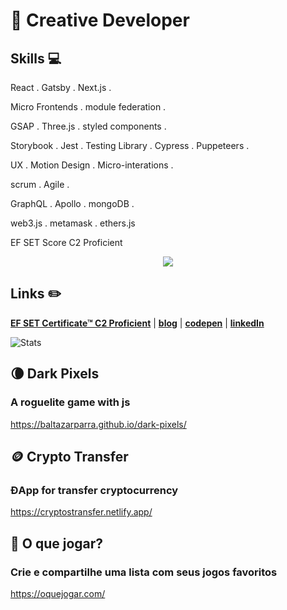 # :city_sunset: Creative Developer

## Skills 💻

React . Gatsby . Next.js .

Micro Frontends . module federation .

GSAP . Three.js . styled components .

Storybook . Jest . Testing Library . Cypress . Puppeteers .

UX . Motion Design . Micro-interations .

scrum . Agile .
 
GraphQL . Apollo . mongoDB . 

web3.js . metamask . ethers.js

EF SET Score C2 Proficient

<p align='center'>
  <img align='center' src="https://media.giphy.com/media/QH3ICOUXvsEqSWjMmF/giphy.gif">
<p/>


## Links :pencil2:

[**EF SET Certificate™ C2 Proficient**](https://www.efset.org/cert/Mj458s) | [**blog**](https://baltazarparra.github.io/) | [**codepen**](https://codepen.io/baltazarparra) | [**linkedIn**](https://www.linkedin.com/in/baltazarparra/)

![Stats](https://github-readme-stats.vercel.app/api?username=baltazarparra&show_icons=true&theme=radical)

## 🌘 Dark Pixels

### A roguelite game with js

https://baltazarparra.github.io/dark-pixels/

## 🪙 Crypto Transfer

### ĐApp for transfer cryptocurrency

https://cryptostransfer.netlify.app/

## 👾 O que jogar?

### Crie e compartilhe uma lista com seus jogos favoritos

https://oquejogar.com/
